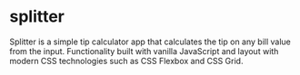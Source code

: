 # splitter
Splitter is a simple tip calculator app that calculates the tip on any bill value from the input. Functionality built with vanilla JavaScript and layout with modern CSS technologies such as CSS Flexbox and CSS Grid.
